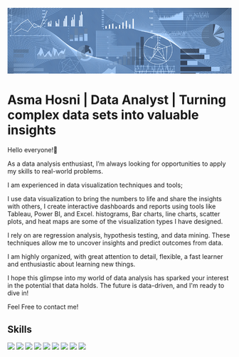 ![](https://github.com/Asmahosniiii/Asmahosniiii/blob/main/header.png)
# Asma Hosni | Data Analyst |  Turning complex data sets into valuable insights

Hello everyone!👋

As a data analysis enthusiast, I’m always looking for opportunities to apply my skills to real-world problems.

 I am experienced in data visualization techniques and tools; 
 
 I use data visualization to bring the numbers to life and share the insights with others, I create interactive dashboards and reports using tools like Tableau, Power BI, and Excel. histograms, Bar charts, line charts, scatter plots, and heat maps are some of the visualization types I have designed.

I rely on are regression analysis, hypothesis testing, and data mining. These techniques allow me to uncover insights and predict outcomes from data.

I am highly organized, with great attention to detail, flexible, a fast learner and enthusiastic about learning new things.

I hope this glimpse into my world of data analysis has sparked your interest in the potential that data holds. The future is data-driven, and I'm ready to dive in!

Feel Free to contact me!

## Skills
![](https://img.shields.io/badge/Microsoft_Excel-217346?style=for-the-badge&logo=microsoft-excel&logoColor=white) ![](https://img.shields.io/badge/SQLite-07405E?style=for-the-badge&logo=sqlite&logoColor=white
) ![](https://img.shields.io/badge/Numpy-777BB4?style=for-the-badge&logo=numpy&logoColor=white) ![](https://img.shields.io/badge/Pandas-2C2D72?style=for-the-badge&logo=pandas&logoColor=white) ![](https://img.shields.io/badge/Python-FFD43B?style=for-the-badge&logo=python&logoColor=blue) ![](https://img.shields.io/badge/Jupyter-F37626.svg?&style=for-the-badge&logo=Jupyter&logoColor=white) ![](https://img.shields.io/badge/Google%20Analytics-E37400?style=for-the-badge&logo=google%20analytics&logoColor=white) ![](https://img.shields.io/badge/Tableau-E97627?style=for-the-badge&logo=Tableau&logoColor=white) ![](https://https://github.com/Asmahosniiii)



<!--
**Asmahosniiii/Asmahosniiii** is a ✨ _special_ ✨ repository because its `README.md` (this file) appears on your GitHub profile.

Here are some ideas to get you started:

- 🔭 I’m currently working on ...
- 🌱 I’m currently learning ...
- 👯 I’m looking to collaborate on ...
- 🤔 I’m looking for help with ...
- 💬 Ask me about ...
- 📫 How to reach me: ...
- 😄 Pronouns: ...
- ⚡ Fun fact: ...
-->
